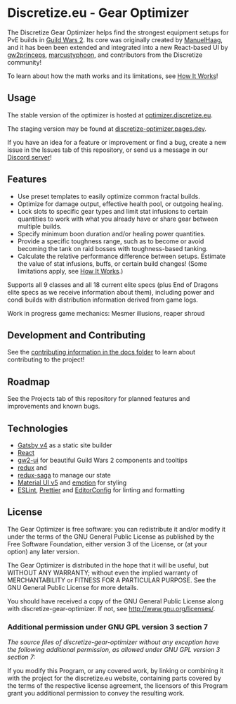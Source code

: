 # Discretize.eu - Gear Optimizer

The Discretize Gear Optimizer helps find the strongest equipment setups for PvE builds in [Guild Wars 2](https://www.guildwars2.com/). Its core was originally created by [ManuelHaag](https://github.com/ManuelHaag), and it has been been extended and integrated into a new React-based UI by [gw2princeps](https://github.com/gw2princeps), [marcustyphoon](https://github.com/marcustyphoon), and contributors from the Discretize community!

To learn about how the math works and its limitations, see [How It Works](<How It Works.md>)!

## Usage

The stable version of the optimizer is hosted at [optimizer.discretize.eu](https://optimizer.discretize.eu/).

The staging version may be found at [discretize-optimizer.pages.dev](https://discretize-optimizer.pages.dev).

If you have an idea for a feature or improvement or find a bug, create a new issue in the Issues tab of this repository, or send us a message in our [Discord server](https://discord.gg/UDT2W6an2R)!

## Features

- Use preset templates to easily optimize common fractal builds.
- Optimize for damage output, effective health pool, or outgoing healing.
- Lock slots to specific gear types and limit stat infusions to certain quantities to work with what you already have or share gear between multiple builds.
- Specify minimum boon duration and/or healing power quantities.
- Provide a specific toughness range, such as to become or avoid becoming the tank on raid bosses with toughness-based tanking.
- Calculate the relative performance difference between setups. Estimate the value of stat infusions, buffs, or certain build changes! (Some limitations apply, see [How It Works](<How It Works.md>).)

Supports all 9 classes and all 18 current elite specs (plus End of Dragons elite specs as we receive information about them), including power and condi builds with distribution information derived from game logs.

Work in progress game mechanics: Mesmer illusions, reaper shroud

## Development and Contributing

See the [contributing information in the docs folder](./Contributing) to learn about contributing to the project!

## Roadmap

See the Projects tab of this repository for planned features and improvements and known bugs.

## Technologies

- [Gatsby v4](https://www.gatsbyjs.org/) as a static site builder
- [React](https://reactjs.org/)
- [gw2-ui](https://github.com/discretize/discretize-ui) for beautiful Guild Wars 2 components and tooltips
- [redux](https://github.com/reduxjs/redux) and
- [redux-saga](https://github.com/redux-saga/redux-saga) to manage our state
- [Material UI v5](https://material-ui.com/) and [emotion](https://emotion.sh/docs/introduction) for styling
- [ESLint](https://github.com/eslint/eslint), [Prettier](https://github.com/prettier/prettier) and [EditorConfig](https://editorconfig.org/) for linting and formatting

## License

The Gear Optimizer is free software: you can redistribute it and/or modify
it under the terms of the GNU General Public License as published by
the Free Software Foundation, either version 3 of the License, or
(at your option) any later version.

The Gear Optimizer is distributed in the hope that it will be useful,
but WITHOUT ANY WARRANTY; without even the implied warranty of
MERCHANTABILITY or FITNESS FOR A PARTICULAR PURPOSE. See the
GNU General Public License for more details.

You should have received a copy of the GNU General Public License
along with discretize-gear-optimizer. If not, see <http://www.gnu.org/licenses/>.

### Additional permission under GNU GPL version 3 section 7

_The source files of discretize-gear-optimizer without any exception have
the following additional permission, as allowed under GNU GPL version 3
section 7:_

If you modify this Program, or any covered work, by linking or
combining it with the project for the discretize.eu website,
containing parts covered by the terms of the respective license agreement,
the licensors of this Program grant you additional permission to convey
the resulting work.
